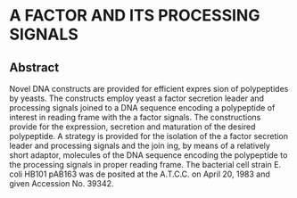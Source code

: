 # A FACTOR AND ITS PROCESSING SIGNALS

## Abstract
Novel DNA constructs are provided for efficient expres sion of polypeptides by yeasts. The constructs employ yeast a factor secretion leader and processing signals joined to a DNA sequence encoding a polypeptide of interest in reading frame with the a factor signals. The constructions provide for the expression, secretion and maturation of the desired polypeptide. A strategy is provided for the isolation of the a factor secretion leader and processing signals and the join ing, by means of a relatively short adaptor, molecules of the DNA sequence encoding the polypeptide to the processing signals in proper reading frame. The bacterial cell strain E. coli HB101 pAB163 was de posited at the A.T.C.C. on April 20, 1983 and given Accession No. 39342.